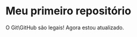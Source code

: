Meu primeiro repositório
=========================

O Git\GitHub são legais! 
Agora estou atualizado. 
